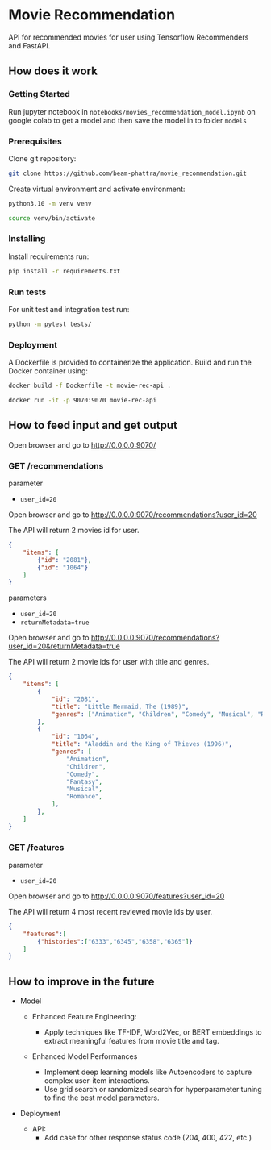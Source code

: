 # Movie Recommendation

API for recommended movies for user using Tensorflow Recommenders and FastAPI.

## How does it work

### Getting Started

Run jupyter notebook in `notebooks/movies_recommendation_model.ipynb` on google colab to get a model and then save the model in to folder `models`

### Prerequisites

Clone git repository:

```sh
git clone https://github.com/beam-phattra/movie_recommendation.git
```

Create virtual environment and activate environment:

```sh
python3.10 -m venv venv

source venv/bin/activate
```

### Installing

Install requirements run:

```sh
pip install -r requirements.txt
```

### Run tests

For unit test and integration test run:

```sh
python -m pytest tests/
```

### Deployment

A Dockerfile is provided to containerize the application. Build and run the Docker container using:

```sh
docker build -f Dockerfile -t movie-rec-api .

docker run -it -p 9070:9070 movie-rec-api
```

## How to feed input and get output

Open browser and go to <http://0.0.0.0:9070/>

### GET /recommendations

parameter

- `user_id=20`

Open browser and go to <http://0.0.0.0:9070/recommendations?user_id=20>

The API will return 2 movies id for user.

```json
{
    "items": [
        {"id": "2081"}, 
        {"id": "1064"}
    ]
}
```

parameters

- `user_id=20`
- `returnMetadata=true`

Open browser and go to <http://0.0.0.0:9070/recommendations?user_id=20&returnMetadata=true>

The API will return 2 movie ids for user with title and genres.

```json
{
    "items": [
        {
            "id": "2081",
            "title": "Little Mermaid, The (1989)",
            "genres": ["Animation", "Children", "Comedy", "Musical", "Romance"],
        },
        {
            "id": "1064",
            "title": "Aladdin and the King of Thieves (1996)",
            "genres": [
                "Animation",
                "Children",
                "Comedy",
                "Fantasy",
                "Musical",
                "Romance",
            ],
        },
    ]
}
```

### GET /features

parameter

- `user_id=20`

Open browser and go to  <http://0.0.0.0:9070/features?user_id=20>

The API will return 4 most recent reviewed movie ids by user.

```json
{
    "features":[
        {"histories":["6333","6345","6358","6365"]}
    ]
}
```

## How to improve in the future

- Model
  - Enhanced Feature Engineering:
    - Apply techniques like TF-IDF, Word2Vec, or BERT embeddings to extract meaningful features from movie title and tag.

  - Enhanced Model Performances
    - Implement deep learning models like Autoencoders to capture complex user-item interactions.
    - Use grid search or randomized search for hyperparameter tuning to find the best model parameters.

- Deployment
  - API:
    - Add case for other response status code (204, 400, 422, etc.)
